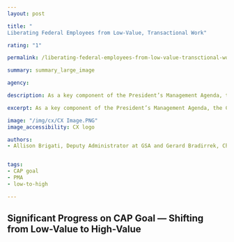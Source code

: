 ```yaml
---
layout: post

title: "
Liberating Federal Employees from Low-Value, Transactional Work"

rating: "1"

permalink: /liberating-federal-employees-from-low-value-transctional-work/

summary: summary_large_image

agency:

description: As a key component of the President’s Management Agenda, the Cross-Agency Priority Goal focused on Shifting from Low-Value to High-Value Work pursues the critical mission to eliminate outdated and redundant requirements.

excerpt: As a key component of the President’s Management Agenda, the Cross-Agency Priority Goal focused on Shifting from Low-Value to High-Value Work pursues the critical mission to eliminate outdated and redundant requirements.

image: "/img/cx/CX Image.PNG"
image_accessibility: CX logo

authors:
- Allison Brigati, Deputy Administrator at GSA and Gerard Bradirrek, Chief Financial Officer at GSA


tags:
- CAP goal
- PMA
- low-to-high

---
```


## Significant Progress on CAP Goal — Shifting from Low-Value to High-Value ##

